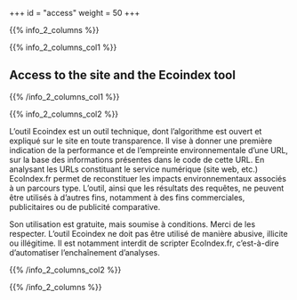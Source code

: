 +++
id = "access"
weight = 50
+++

{{% info_2_columns %}}

{{% info_2_columns_col1 %}}

## Access to the site and the Ecoindex tool

{{% /info_2_columns_col1 %}}

{{% info_2_columns_col2 %}}

L’outil Ecoindex est un outil technique, dont l’algorithme est ouvert et expliqué sur le site en toute transparence. Il
vise à donner une première indication de la performance et de l’empreinte environnementale d’une URL, sur la base des
informations présentes dans le code de cette URL. En analysant les URLs constituant le service numérique (site web,
etc.) EcoIndex.fr permet de reconstituer les impacts environnementaux associés à un parcours type. L’outil, ainsi que
les résultats des requêtes, ne peuvent être utilisés à d’autres fins, notamment à des fins commerciales, publicitaires
ou de publicité comparative.

Son utilisation est gratuite, mais soumise à conditions. Merci de les respecter. L’outil Ecoindex ne doit pas être
utilisé de manière abusive, illicite ou illégitime. Il est notamment interdit de scripter EcoIndex.fr, c’est-à-dire
d’automatiser l’enchaînement d’analyses.

{{% /info_2_columns_col2 %}}

{{% /info_2_columns %}}
